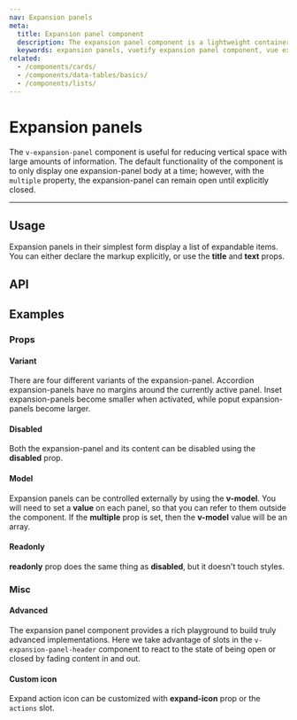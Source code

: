 ```yaml
---
nav: Expansion panels
meta:
  title: Expansion panel component
  description: The expansion panel component is a lightweight container that hides information behind expandable and contractable containers.
  keywords: expansion panels, vuetify expansion panel component, vue expansion panel component
related:
  - /components/cards/
  - /components/data-tables/basics/
  - /components/lists/
---
```


# Expansion panels

The `v-expansion-panel` component is useful for reducing vertical space with large amounts of information. The default functionality of the component is to only display one expansion-panel body at a time; however, with the `multiple` property, the expansion-panel can remain open until explicitly closed.

<!-- ![expansion-panels Entry](https://cdn.vuetifyjs.com/docs/images/components-temp/v-expansion-panels/v-expansion-panels-entry.png) -->

---

## Usage

Expansion panels in their simplest form display a list of expandable items. You can either declare the markup explicitly, or use the **title** and **text** props.

<usage name="v-expansion-panels" />

<entry />

## API

<api-inline />

## Examples

### Props

#### Variant

There are four different variants of the expansion-panel. Accordion expansion-panels have no margins around the currently active panel. Inset expansion-panels become smaller when activated, while poput expansion-panels become larger.

<example file="v-expansion-panels/prop-variant" />

#### Disabled

Both the expansion-panel and its content can be disabled using the **disabled** prop.

<example file="v-expansion-panels/prop-disabled" />

<!-- #### Focusable

The expansion-panel headers can be made focusable with the prop **focusable**.

<example file="v-expansion-panels/prop-focusable" /> -->

#### Model

Expansion panels can be controlled externally by using the **v-model**. You will need to set a **value** on each panel, so that you can refer to them outside the component. If the **multiple** prop is set, then the **v-model** value will be an array.

<example file="v-expansion-panels/prop-model" />

#### Readonly

**readonly** prop does the same thing as **disabled**, but it doesn't touch styles.

<example file="v-expansion-panels/prop-readonly" />

### Misc

#### Advanced

The expansion panel component provides a rich playground to build truly advanced implementations. Here we take advantage of slots in the `v-expansion-panel-header` component to react to the state of being open or closed by fading content in and out.

<example file="v-expansion-panels/misc-advanced" />

#### Custom icon

Expand action icon can be customized with **expand-icon** prop or the `actions` slot.

<example file="v-expansion-panels/misc-custom-icons" />
